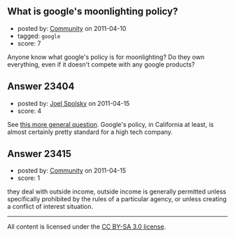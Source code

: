 ## What is google's moonlighting policy?

- posted by: [Community](https://stackexchange.com/users/-1/-1-community) on 2011-04-10
- tagged: `google`
- score: 7

Anyone know what google's policy is for moonlighting? Do they own everything, even if it doesn't compete with any google products?


## Answer 23404

- posted by: [Joel Spolsky](https://stackexchange.com/users/-1/4335-joel-spolsky) on 2011-04-15
- score: 4

See [this more general question](http://answers.onstartups.com/questions/19422/if-im-working-at-a-company-do-they-have-intellectual-property-rights-to-the-stu/20136#20136). Google's policy, in California at least, is almost certainly pretty standard for a high tech company.


## Answer 23415

- posted by: [Community](https://stackexchange.com/users/-1/-1-community) on 2011-04-15
- score: 1

they deal with outside income, outside income is generally permitted unless
specifically prohibited by the rules of a particular agency, or unless
creating a conflict of interest situation.







---

All content is licensed under the [CC BY-SA 3.0 license](https://creativecommons.org/licenses/by-sa/3.0/).
